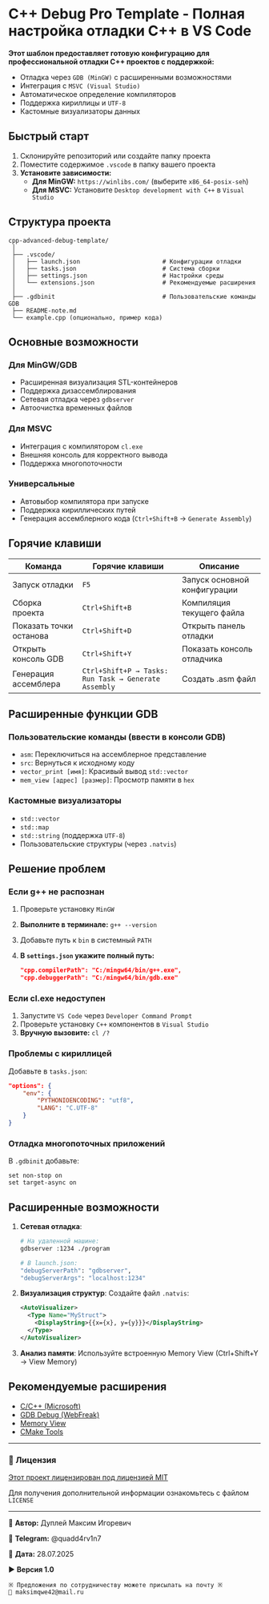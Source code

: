 # C++ Debug Pro Template - Полная настройка отладки C++ в VS Code

**Этот шаблон предоставляет готовую конфигурацию для профессиональной отладки C++ проектов с поддержкой:**

- Отладка через `GDB (MinGW)` с расширенными возможностями
- Интеграция с `MSVC (Visual Studio)`
- Автоматическое определение компиляторов
- Поддержка кириллицы и `UTF-8`
- Кастомные визуализаторы данных

## Быстрый старт

1. Склонируйте репозиторий или создайте папку проекта
2. Поместите содержимое `.vscode` в папку вашего проекта
3. **Установите зависимости:**
   - **Для MinGW:** `https://winlibs.com/` (выберите `x86_64-posix-seh`)
   - **Для MSVC:** Установите `Desktop development with C++` в `Visual Studio`

## Структура проекта

```testline
cpp-advanced-debug-template/
 │
 ├── .vscode/
 │   ├── launch.json                       # Конфигурации отладки
 │   ├── tasks.json                        # Система сборки
 │   ├── settings.json                     # Настройки среды
 │   └── extensions.json                   # Рекомендуемые расширения
 │
 ├── .gdbinit                              # Пользовательские команды GDB
 ├── README-note.md
 └── example.cpp (опционально, пример кода)
```

## Основные возможности

### Для MinGW/GDB

- Расширенная визуализация STL-контейнеров
- Поддержка дизассемблирования
- Сетевая отладка через `gdbserver`
- Автоочистка временных файлов

### Для MSVC

- Интеграция с компилятором `cl.exe`
- Внешняя консоль для корректного вывода
- Поддержка многопоточности

### Универсальные

- Автовыбор компилятора при запуске
- Поддержка кириллических путей
- Генерация ассемблерного кода (`Ctrl+Shift+B` → `Generate Assembly`)

## Горячие клавиши

| Команда                | Горячие клавиши    | Описание                          |
 |------------------------|-------------------|-----------------------------------|
 | Запуск отладки         | `F5`             | Запуск основной конфигурации      |
 | Сборка проекта         | `Ctrl+Shift+B`   | Компиляция текущего файла         |
 | Показать точки останова| `Ctrl+Shift+D`   | Открыть панель отладки            |
 | Открыть консоль GDB    | `Ctrl+Shift+Y`   | Показать консоль отладчика        |
 | Генерация ассемблера   | `Ctrl+Shift+P → Tasks: Run Task → Generate Assembly` | Создать .asm файл |

## Расширенные функции GDB

### Пользовательские команды (ввести в консоли GDB)

- `asm`: Переключиться на ассемблерное представление
- `src`: Вернуться к исходному коду
- `vector_print [имя]`: Красивый вывод `std::vector`
- `mem_view [адрес] [размер]`: Просмотр памяти в `hex`

### Кастомные визуализаторы

- `std::vector`
- `std::map`
- `std::string` (поддержка `UTF-8`)
- Пользовательские структуры (через `.natvis`)

## Решение проблем

### Если g++ не распознан

1. Проверьте установку `MinGW`
2. **Выполните в терминале:** `g++ --version`
3. Добавьте путь к `bin` в системный `PATH`
4. **В `settings.json` укажите полный путь:**

   ```json
   "cpp.compilerPath": "C:/mingw64/bin/g++.exe",
   "cpp.debuggerPath": "C:/mingw64/bin/gdb.exe"
   ```

### Если cl.exe недоступен

1. Запустите `VS Code` через `Developer Command Prompt`
2. Проверьте установку `C++` компонентов в `Visual Studio`
3. **Вручную вызовите:** `cl /?`

### Проблемы с кириллицей

Добавьте в `tasks.json`:

```json
"options": {
    "env": {
        "PYTHONIOENCODING": "utf8",
        "LANG": "C.UTF-8"
    }
}
```

### Отладка многопоточных приложений

В `.gdbinit` добавьте:

```textline
set non-stop on
set target-async on
```

## Расширенные возможности

1. **Сетевая отладка**:

   ```bash
   # На удаленной машине:
   gdbserver :1234 ./program

   # В launch.json:
   "debugServerPath": "gdbserver",
   "debugServerArgs": "localhost:1234"
   ```

2. **Визуализация структур**:
   Создайте файл `.natvis`:

   ```xml
   <AutoVisualizer>
     <Type Name="MyStruct">
       <DisplayString>{{x={x}, y={y}}}</DisplayString>
     </Type>
   </AutoVisualizer>
   ```

3. **Анализ памяти**:
   Используйте встроенную Memory View (Ctrl+Shift+Y → View Memory)

## Рекомендуемые расширения

- [C/C++ (Microsoft)](https://marketplace.visualstudio.com/items?itemName=ms-vscode.cpptools)
- [GDB Debug (WebFreak)](https://marketplace.visualstudio.com/items?itemName=webfreak.debug)
- [Memory View](https://marketplace.visualstudio.com/items?itemName=VisualStudioExptTeam.vscodeintellicode)
- [CMake Tools](https://marketplace.visualstudio.com/items?itemName=ms-vscode.cmake-tools)

---

### 📄 Лицензия

[Этот проект лицензирован под лицензией MIT](LICENCE)

Для получения дополнительной информации ознакомьтесь с файлом `LICENSE`

---

💼 **Автор:** Дуплей Максим Игоревич

📲 **Telegram:** @quadd4rv1n7

📅 **Дата:** 28.07.2025

▶️ **Версия 1.0**

```textline
※ Предложения по сотрудничеству можете присылать на почту ※
📧 maksimqwe42@mail.ru
```
